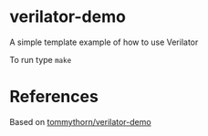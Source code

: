 # verilator-demo
A simple template example of how to use Verilator

To run type `make`

# References
Based on [tommythorn/verilator-demo](https://github.com/tommythorn/verilator-demo)
